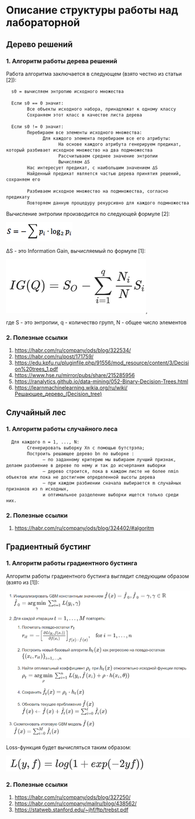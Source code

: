 # Описание структуры работы над лабораторной

## Дерево решений

### 1.      Алгоритм работы дерева решений

Работа алгоритма заключается в следующем (взято честно из статьи [2]):

      s0 = вычисляем энтропию исходного множества
      
      Если s0 == 0 значит:
            Все объекты исходного набора, принадлежат к одному классу
            Сохраняем этот класс в качестве листа дерева
            
      Если s0 != 0 значит:
            Перебираем все элементы исходного множества:
                  Для каждого элемента перебираем все его атрибуты:
                        На основе каждого атрибута генерируем предикат, который разбивает исходное множество на два подмножества
                        Рассчитываем среднее значение энтропии
                        Вычисляем ∆S
            Нас интересует предикат, с наибольшим значением ∆S
            Найденный предикат является частью дерева принятия решений, сохраняем его
            
            Разбиваем исходное множество на подмножества, согласно предикату
            Повторяем данную процедуру рекурсивно для каждого подмножества

Вычисление энтропии производится по следующей формуле [2]:

![Формула вычисления энтропии](https://github.com/Knzaytsev/IntroductionToML/raw/master/2%20lab/img/entropy.png)

∆S - это Information Gain, вычисляемый по формуле [1]:

![Формула вычисления Information Gain](https://github.com/Knzaytsev/IntroductionToML/raw/master/2%20lab/img/information%20gain.png),

где S - это энтропии, q - количество групп, N - общее число элементов


### 2.      Полезные ссылки
1.    https://habr.com/ru/company/ods/blog/322534/
2.    https://habr.com/ru/post/171759/
3.    https://edu.kpfu.ru/pluginfile.php/91556/mod_resource/content/3/Decision%20trees_1.pdf
4.    https://www.hse.ru/mirror/pubs/share/215285956
5.    https://ranalytics.github.io/data-mining/052-Binary-Decision-Trees.html
6.    https://learnmachinelearning.wikia.org/ru/wiki/Решающее_дерево_(Decision_tree)

## Случайный лес

### 1.      Алгоритм работы случайного леса

      Для каждого n = 1, ..., N:
            Сгенерировать выборку Xn с помощью бутстрэпа;
            Построить решающее дерево bn по выборке :
                  — по заданному критерию мы выбираем лучший признак, делаем разбиение в дереве по нему и так до исчерпания выборки
                  — дерево строится, пока в каждом листе не более nmin объектов или пока не достигнем определенной высоты дерева
                  — при каждом разбиении сначала выбирается m случайных признаков из n исходных,
                  и оптимальное разделение выборки ищется только среди них.

### 2.      Полезные ссылки
1.    https://habr.com/ru/company/ods/blog/324402/#algoritm

## Градиентный бустинг

### 1.      Алгоритм работы градиентного бустинга

Алгоритм работы градиентного бустинга выглядит следующим образом (взято из [1]):

![Алгоритм градиентного бустинга](https://github.com/Knzaytsev/IntroductionToML/raw/master/2%20lab/img/gbm.png)

Loss-функция будет вычисляться таким образом:

![Формула вычисления функции потерь](https://github.com/Knzaytsev/IntroductionToML/raw/master/2%20lab/img/loss.png)

### 2.      Полезные ссылки

1.    https://habr.com/ru/company/ods/blog/327250/
2.    https://habr.com/ru/company/mailru/blog/438562/
3.    https://statweb.stanford.edu/~jhf/ftp/trebst.pdf
